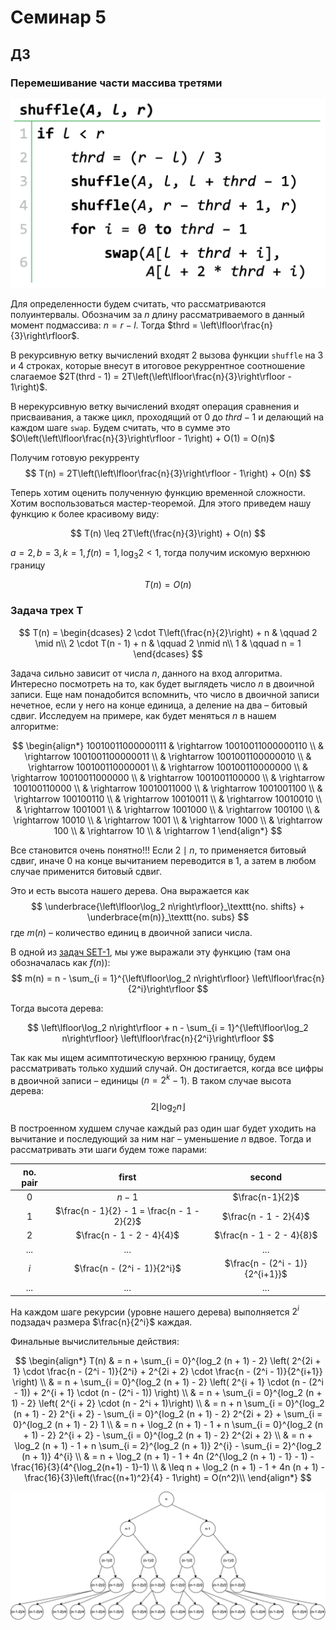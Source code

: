 # Семинар 5

## ДЗ

### Перемешивание части массива третями

![shuffle](static/shuffle.png)

Для определенности будем считать, что рассматриваются полуинтервалы. Обозначим за $n$ длину рассматриваемого в данный момент подмассива: $n = r - l$. Тогда $thrd = \left\lfloor\frac{n}{3}\right\rfloor$.

В рекурсивную ветку вычислений входят $2$ вызова функции $\texttt{shuffle}$ на $3$ и $4$ строках, которые внесут в итоговое рекуррентное соотношение слагаемое $2T(thrd - 1) = 2T\left(\left\lfloor\frac{n}{3}\right\rfloor - 1\right)$.

В нерекурсивную ветку вычислений входят операция сравнения и присваивания, а также цикл, проходящий от $0$ до $thrd - 1$ и делающий на каждом шаге $\texttt{swap}$. Будем считать, что в сумме это $O\left(\left\lfloor\frac{n}{3}\right\rfloor - 1\right) + O(1) = O(n)$

Получим готовую рекурренту
$$
T(n) = 2T\left(\left\lfloor\frac{n}{3}\right\rfloor - 1\right) + O(n)
$$

Теперь хотим оценить полученную функцию временной сложности. Хотим воспользоваться мастер-теоремой. Для этого приведем нашу функцию к более красивому виду:

$$
T(n) \leq 2T\left(\frac{n}{3}\right) + O(n)
$$

$a = 2, b = 3, k = 1, f(n) = 1, \log_3 2 < 1$, тогда получим искомую верхнюю границу

$$
T(n) = O(n)
$$


### Задача трех T

$$
T(n) = \begin{dcases}
    2 \cdot T\left(\frac{n}{2}\right) + n & \qquad 2 \mid n\\
    2 \cdot T(n - 1) + n & \qquad 2 \nmid n\\
    1 & \qquad n = 1 
    \end{dcases}
$$

Задача сильно зависит от числа $n$, данного на вход алгоритма. Интересно посмотреть на то, как будет выглядеть число $n$ в двоичной записи. Еще нам понадобится вспомнить, что число в двоичной записи нечетное, если у него на конце единица, а деление на два – битовый сдвиг. Исследуем на примере, как будет меняться $n$ в нашем алгоритме:

$$
\begin{align*}
10010011000000111 &
\rightarrow 10010011000000110 \\
& \rightarrow 1001001100000011 \\
& \rightarrow 1001001100000010 \\
& \rightarrow 100100110000001 \\
& \rightarrow 100100110000000 \\
& \rightarrow 10010011000000 \\
& \rightarrow 1001001100000 \\
& \rightarrow 100100110000 \\
& \rightarrow 10010011000 \\
& \rightarrow 1001001100 \\
& \rightarrow 100100110 \\
& \rightarrow 10010011 \\
& \rightarrow 10010010 \\
& \rightarrow 1001001 \\
& \rightarrow 1001000 \\
& \rightarrow 100100 \\
& \rightarrow 10010 \\
& \rightarrow 1001 \\
& \rightarrow 1000 \\
& \rightarrow 100 \\
& \rightarrow 10 \\
& \rightarrow 1
\end{align*}
$$

Все становится очень понятно!!! Если $2 \mid n$, то  применяется битовый сдвиг, иначе $0$ на конце вычитанием переводится в $1$, а затем в любом случае применится битовый сдвиг.

Это и есть высота нашего дерева. Она выражается как
$$
\underbrace{\left\lfloor\log_2 n\right\rfloor}_\texttt{no. shifts} + \underbrace{m(n)}_\texttt{no. subs}
$$
где $m(n)$ – количество единиц в двоичной записи числа.

В одной из [задач SET-1](../set01/a2/a2.pdf), мы уже выражали эту функцию (там она обозначалась как $f(n)$):
$$
m(n) = n - \sum_{i = 1}^{\left\lfloor\log_2 n\right\rfloor} \left\lfloor\frac{n}{2^i}\right\rfloor
$$

Тогда высота дерева:

$$
\left\lfloor\log_2 n\right\rfloor + n - \sum_{i = 1}^{\left\lfloor\log_2 n\right\rfloor} \left\lfloor\frac{n}{2^i}\right\rfloor
$$

Так как мы ищем асимптотическую верхнюю границу, будем рассматривать только худший случай. Он достигается, когда все цифры в двоичной записи – единицы ($n = 2^k - 1$). В таком случае высота дерева:
$$
2 \left\lfloor\log_2 n\right\rfloor
$$

В построенном худшем случае каждый раз один шаг будет уходить на вычитание и последующий за ним наг – уменьшение $n$ вдвое. Тогда и рассматривать эти шаги будем тоже парами:

| no. pair |                    first                    |             second              |
| :------: | :-----------------------------------------: | :-----------------------------: |
|    0     |                    $n-1$                    |         $\frac{n-1}{2}$         |
|    1     | $\frac{n - 1}{2} - 1 = \frac{n - 1 - 2}{2}$ |      $\frac{n - 1 - 2}{4}$      |
|    2     |          $\frac{n - 1 - 2 - 4}{4}$          |    $\frac{n - 1 - 2 - 4}{8}$    |
|   ...    |                     ...                     |               ...               |
|   $i$    |         $\frac{n - (2^i - 1)}{2^i}$         | $\frac{n - (2^i - 1)}{2^{i+1}}$ |
|   ...    |                     ...                     |               ...               |

На каждом шаге рекурсии (уровне нашего дерева) выполняется $2^i$ подзадач размера $\frac{n}{2^i}$ каждая.

Финальные вычислительные действия:

$$
\begin{align*}
T(n) & = n + \sum_{i = 0}^{log_2 (n + 1) - 2} \left( 2^{2i + 1} \cdot \frac{n - (2^i - 1)}{2^i} + 2^{2i + 2} \cdot \frac{n - (2^i - 1)}{2^{i+1}} \right) \\
& = n + \sum_{i = 0}^{log_2 (n + 1) - 2} \left( 2^{i + 1} \cdot (n - (2^i - 1)) + 2^{i + 1} \cdot (n - (2^i - 1)) \right) \\
& = n + \sum_{i = 0}^{log_2 (n + 1) - 2} \left( 2^{i + 2} \cdot (n - 2^i + 1)\right) \\
& = n + n \sum_{i = 0}^{log_2 (n + 1) - 2} 2^{i + 2} - \sum_{i = 0}^{log_2 (n + 1) - 2} 2^{2i + 2} + \sum_{i = 0}^{log_2 (n + 1) - 2} 1 \\
& = n + \log_2 (n + 1) - 1 + n \sum_{i = 0}^{log_2 (n + 1) - 2} 2^{i + 2} - \sum_{i = 0}^{log_2 (n + 1) - 2} 2^{2i + 2} \\
& = n + \log_2 (n + 1) - 1 + n \sum_{i = 2}^{log_2 (n + 1)} 2^{i} - \sum_{i = 2}^{log_2 (n + 1)} 4^{i} \\
& = n + \log_2 (n + 1) - 1 + 4n (2^{\log_2 (n + 1) - 1} - 1) - \frac{16}{3}(4^{\log_2(n+1) - 1}-1) \\
& \leq n + \log_2 (n + 1) - 1 + 4n (n + 1) - \frac{16}{3}\left(\frac{(n+1)^2}{4} - 1\right) = O(n^2)\\
\end{align*}
$$

![diagram](static/diagram.png)